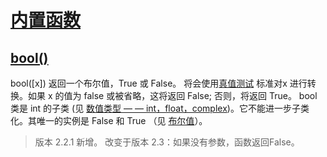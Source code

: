 # [内置函数](https://github.com/Summer-Felix/Develop/blob/master/Python/内置函数.md) #

## [bool()](http://python.usyiyi.cn/translate/python_352/library/functions.html) ##

bool([x])
返回一个布尔值，True 或 False。
将会使用[真值测试](http://python.usyiyi.cn/translate/python_352/library/stdtypes.html#truth) 标准对x 进行转换。如果 x 的值为 false 或被省略，这将返回 False;
否则，将返回 True。
bool类是 int 的子类 (见 [数值类型 — — int，float，complex](http://python.usyiyi.cn/translate/python_352/library/stdtypes.html#typesnumeric))。它不能进一步子类化。其唯一的实例是 False 和 True （见 [布尔值](http://python.usyiyi.cn/translate/python_352/library/stdtypes.html#bltin-boolean-values)）。

> 版本 2.2.1 新增。
> 改变于版本 2.3：如果没有参数，函数返回False。
